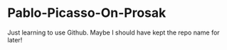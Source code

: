 # Pablo-Picasso-On-Prosak
Just learning to use Github.  Maybe I should have kept the repo name for later!
